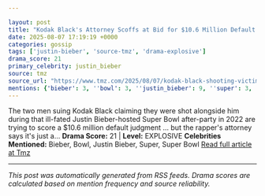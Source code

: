 ```yaml
---

layout: post
title: "Kodak Black's Attorney Scoffs at Bid for $10.6 Million Default Judgment"
date: 2025-08-07 17:19:19 +0000
categories: gossip
tags: ['justin-bieber', 'source-tmz', 'drama-explosive']
drama_score: 21
primary_celebrity: justin_bieber
source: tmz
source_url: "https://www.tmz.com/2025/08/07/kodak-black-shooting-victims-want-10-million-dollar-judgement/"
mentions: {'bieber': 3, ''bowl': 3, ''justin_bieber': 9, ''super': 3, ''super_bowl': 3}
---
```


The two men suing Kodak Black claiming they were shot alongside him during that ill-fated Justin Bieber-hosted Super Bowl after-party in 2022 are trying to score a $10.6 million default judgment ... but the rapper's attorney says it's just a… **Drama Score:** 21 | **Level:** EXPLOSIVE **Celebrities Mentioned:** Bieber, Bowl, Justin Bieber, Super, Super Bowl [Read full article at Tmz](https://www.tmz.com/2025/08/07/kodak-black-shooting-victims-want-10-million-dollar-judgement/)

---

*This post was automatically generated from RSS feeds. Drama scores are calculated based on mention frequency and source reliability.*